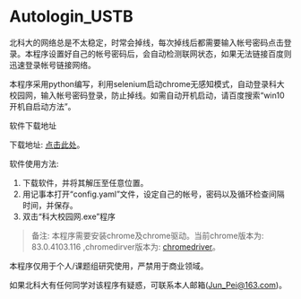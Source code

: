 # Autologin_USTB

北科大的网络总是不太稳定，时常会掉线，每次掉线后都需要输入帐号密码点击登录。本程序设置好自己的帐号密码后，会自动检测联网状态，如果无法链接百度则迅速登录帐号链接网络。

本程序采用python编写，利用selenium启动chrome无感知模式，自动登录科大校园网，输入帐号密码登录，防止掉线。如需自动开机启动，请百度搜索“win10 开机自启动方法”。

软件下载地址

下载地址: [点击此处](https://github.com/13skeleton/Autologin_USTB/releases)。

软件使用方法:

1. 下载软件，并将其解压至任意位置。
2. 用记事本打开“config.yaml”文件，设定自己的帐号，密码以及循环检查间隔时间，并保存。
3. 双击“科大校园网.exe”程序

> 备注: 本程序需要安装chrome及chrome驱动。当前chrome版本为: 83.0.4103.116 ,chromedirver版本为: [chromedriver](http://chromedriver.storage.googleapis.com/83.0.4103.39/)。

本程序仅用于个人/课题组研究使用，严禁用于商业领域。

如果北科大有任何同学对该程序有疑惑，可联系本人邮箱(Jun_Pei@163.com)。

